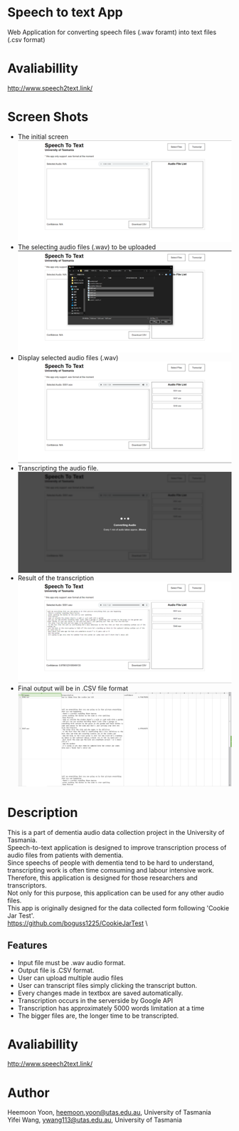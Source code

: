 # Speech to text App
Web Application for converting speech files (.wav foramt) into text files (.csv format) 


# Avaliabillity
http://www.speech2text.link/


# Screen Shots
* The initial screen\
![picture](https://github.com/boguss1225/speech-to-text-app/blob/master/screenshot/01_initial_screen.png)
* The selecting audio files (.wav) to be uploaded\
![picture](https://github.com/boguss1225/speech-to-text-app/blob/master/screenshot/02_select_files_screen.png)
* Display selected audio files (.wav)\
![picture](https://github.com/boguss1225/speech-to-text-app/blob/master/screenshot/03_after_select_files_screen.png)
* Transcripting the audio file.\
![picture](https://github.com/boguss1225/speech-to-text-app/blob/master/screenshot/04_transcripting_screen.png)
* Result of the transcription\
![picture](https://github.com/boguss1225/speech-to-text-app/blob/master/screenshot/05_after_transcript.png)
* Final output will be in .CSV file format\
![picture](https://github.com/boguss1225/speech-to-text-app/blob/master/screenshot/06_final_outcome.png)


# Description
This is a part of dementia audio data collection project in the University of Tasmania.\
Speech-to-text application is designed to improve transcription process of audio files from patients with dementia.\
Since speechs of people with dementia tend to be hard to understand, transcripting work is often time comsuming and labour intensive work.\
Therefore, this application is designed for those researchers and transcriptors.\
Not only for this purpose, this application can be used for any other audio files. \
This app is originally designed for the data collected form following 'Cookie Jar Test'.\
https://github.com/boguss1225/CookieJarTest \

## Features
* Input file must be .wav audio format.
* Output file is .CSV format.
* User can upload multiple audio files
* User can transcript files simply clicking the transcript button.
* Every changes made in textbox are saved automatically.
* Transcription occurs in the serverside by Google API
* Transcription has approximately 5000 words limitation at a time
* The bigger files are, the longer time to be transcripted. 


# Avaliabillity
http://www.speech2text.link/

# Author
Heemoon Yoon, heemoon.yoon@utas.edu.au, University of Tasmania
Yifei Wang, ywang113@utas.edu.au, University of Tasmania
